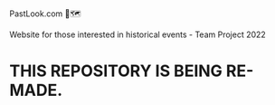 PastLook.com 📍🗺️

Website for those interested in historical events - Team Project 2022 

# THIS REPOSITORY IS BEING RE-MADE. #
